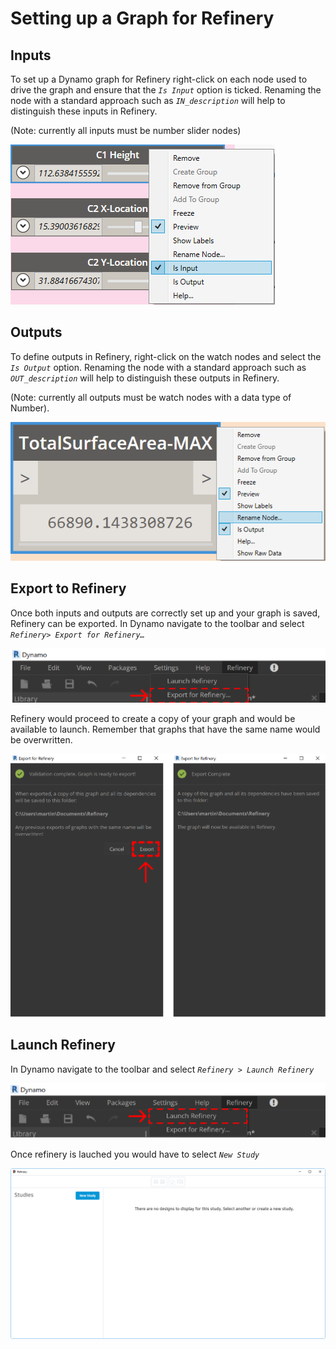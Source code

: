# Setting up a Graph for Refinery

## Inputs

To set up a Dynamo graph for Refinery right-click on each node used to drive the graph and ensure that the _`Is Input`_ option is ticked. Renaming the node with a standard approach such as _`IN_description`_ will help to distinguish these inputs in Refinery.

\(Note: currently all inputs must be number slider nodes\)

![](../.gitbook/assets/setting1%20%283%29.png)

## Outputs

To define outputs in Refinery, right-click on the watch nodes and select the _`Is Output`_ option. Renaming the node with a standard approach such as _`OUT_description`_ will help to distinguish these outputs in Refinery.

\(Note: currently all outputs must be watch nodes with a data type of Number\).

![](../.gitbook/assets/setting2%20%281%29.png)

## Export to Refinery

Once both inputs and outputs are correctly set up and your graph is saved, Refinery can be exported. In Dynamo navigate to the toolbar and select _`Refinery> Export for Refinery…`_

![](../.gitbook/assets/setting21.png)

Refinery would proceed to create a copy of your graph and would be available to launch. Remember that graphs that have the same name would be overwritten.

![](../.gitbook/assets/setting22%20%281%29.png)

## Launch Refinery

In Dynamo navigate to the toolbar and select _`Refinery > Launch Refinery`_

![](../.gitbook/assets/setting23%20%283%29.png)

Once refinery is lauched you would have to select _`New Study`_

![](../.gitbook/assets/setting3%20%282%29.png)

